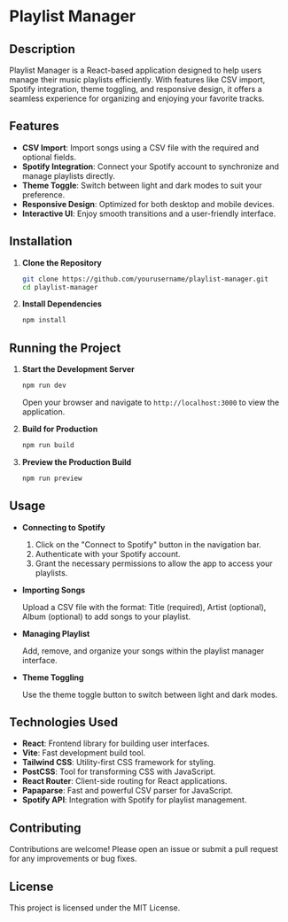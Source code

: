 # Playlist Manager

## Description

Playlist Manager is a React-based application designed to help users manage their music playlists efficiently. With features like CSV import, Spotify integration, theme toggling, and responsive design, it offers a seamless experience for organizing and enjoying your favorite tracks.

## Features

- **CSV Import**: Import songs using a CSV file with the required and optional fields.
- **Spotify Integration**: Connect your Spotify account to synchronize and manage playlists directly.
- **Theme Toggle**: Switch between light and dark modes to suit your preference.
- **Responsive Design**: Optimized for both desktop and mobile devices.
- **Interactive UI**: Enjoy smooth transitions and a user-friendly interface.

## Installation

1. **Clone the Repository**

   ```sh
   git clone https://github.com/yourusername/playlist-manager.git
   cd playlist-manager
   ```

2. **Install Dependencies**

   ```sh
   npm install
   ```

## Running the Project

1. **Start the Development Server**

   ```sh
   npm run dev
   ```

   Open your browser and navigate to `http://localhost:3000` to view the application.

2. **Build for Production**

   ```sh
   npm run build
   ```

3. **Preview the Production Build**

   ```sh
   npm run preview
   ```

## Usage

- **Connecting to Spotify**

  1. Click on the "Connect to Spotify" button in the navigation bar.
  2. Authenticate with your Spotify account.
  3. Grant the necessary permissions to allow the app to access your playlists.

- **Importing Songs**

  Upload a CSV file with the format: Title (required), Artist (optional), Album (optional) to add songs to your playlist.

- **Managing Playlist**

  Add, remove, and organize your songs within the playlist manager interface.

- **Theme Toggling**

  Use the theme toggle button to switch between light and dark modes.

## Technologies Used

- **React**: Frontend library for building user interfaces.
- **Vite**: Fast development build tool.
- **Tailwind CSS**: Utility-first CSS framework for styling.
- **PostCSS**: Tool for transforming CSS with JavaScript.
- **React Router**: Client-side routing for React applications.
- **Papaparse**: Fast and powerful CSV parser for JavaScript.
- **Spotify API**: Integration with Spotify for playlist management.

## Contributing

Contributions are welcome! Please open an issue or submit a pull request for any improvements or bug fixes.

## License

This project is licensed under the MIT License.
